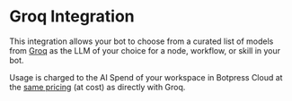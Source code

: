 # Groq Integration

This integration allows your bot to choose from a curated list of models from [Groq](https://groq.com/) as the LLM of your choice for a node, workflow, or skill in your bot.

Usage is charged to the AI Spend of your workspace in Botpress Cloud at the [same pricing](https://wow.groq.com/) (at cost) as directly with Groq.
